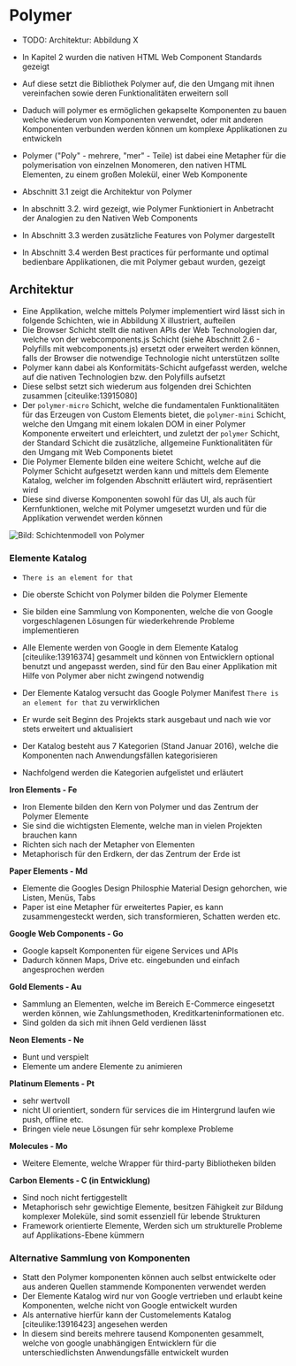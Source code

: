 # Polymer

- TODO: Architektur: Abbildung X

- In Kapitel 2 wurden die nativen HTML Web Component Standards gezeigt
- Auf diese setzt die Bibliothek Polymer auf, die den Umgang mit ihnen vereinfachen sowie deren Funktionalitäten erweitern soll
- Daduch will polymer es ermöglichen gekapselte Komponenten zu bauen welche wiederum von Komponenten verwendet, oder mit anderen Komponenten verbunden werden können um komplexe Applikationen zu entwickeln
- Polymer ("Poly" - mehrere, "mer" - Teile) ist dabei eine Metapher für die polymerisation von einzelnen Monomeren, den nativen HTML Elementen, zu einem großen Molekül, einer Web Komponente
- Abschnitt 3.1 zeigt die Architektur von Polymer
- In abschnitt 3.2. wird gezeigt, wie Polymer Funktioniert in Anbetracht der Analogien zu den Nativen Web Components 
- In Abschnitt 3.3 werden zusätzliche Features von Polymer dargestellt
- In Abschnitt 3.4 werden Best practices für performante und optimal bedienbare Applikationen, die mit Polymer gebaut wurden, gezeigt


## Architektur

- Eine Applikation, welche mittels Polymer implementiert wird lässt sich in folgende Schichten, wie in Abbildung X illustriert, aufteilen
- Die Browser Schicht stellt die nativen APIs der Web Technologien dar, welche von der webcomponents.js Schicht (siehe Abschnitt 2.6 - Polyfills mit webcomponents.js) ersetzt oder erweitert werden können, falls der Browser die notwendige Technologie nicht unterstützen sollte
- Polymer kann dabei als Konformitäts-Schicht aufgefasst werden, welche auf die nativen Technologien bzw. den Polyfills aufsetzt
- Diese selbst setzt sich wiederum aus folgenden drei Schichten zusammen [citeulike:13915080]
- Der `polymer-micro` Schicht, welche die fundamentalen Funktionalitäten für das Erzeugen von Custom Elements bietet, die `polymer-mini` Schicht, welche den Umgang mit einem lokalen DOM in einer Polymer Komponente erweitert und erleichtert, und zuletzt der `polymer` Schicht, der Standard Schicht die zusätzliche, allgemeine Funktionalitäten für den Umgang mit Web Components bietet
- Die Polymer Elemente bilden eine weitere Schicht, welche auf die Polymer Schicht aufgesetzt werden kann und mittels dem Elemente Katalog, welcher im folgenden Abschnitt erläutert wird, repräsentiert wird
- Diese sind diverse Komponenten sowohl für das UI, als auch für Kernfunktionen, welche mit Polymer umgesetzt wurden und für die Applikation verwendet werden können

![Bild: Schichtenmodell von Polymer](images/1-architecture.jpg "Schichtenmodell von Polymer. Quelle: http://hiloki.github.io/s/150221-frontrend_conference/src/polymer.png")



### Elemente Katalog

- `There is an element for that`

- Die oberste Schicht von Polymer bilden die Polymer Elemente
- Sie bilden eine Sammlung von Komponenten, welche die von Google vorgeschlagenen Lösungen für wiederkehrende Probleme implementieren
- Alle Elemente werden von Google in dem Elemente Katalog [citeulike:13916374] gesammelt und können von Entwicklern optional benutzt und angepasst werden, sind für den Bau einer Applikation mit Hilfe von Polymer aber nicht zwingend notwendig
- Der Elemente Katalog versucht das Google Polymer Manifest `There is an element for that` zu verwirklichen
- Er wurde seit Beginn des Projekts stark ausgebaut und nach wie vor stets erweitert und aktualisiert
- Der Katalog besteht aus 7 Kategorien (Stand Januar 2016), welche die Komponenten nach Anwendungsfällen kategorisieren
- Nachfolgend werden die Kategorien aufgelistet und erläutert


**Iron Elements - Fe**

- Iron Elemente bilden den Kern von Polymer und das Zentrum der Polymer Elemente
- Sie sind die wichtigsten Elemente, welche man in vielen Projekten brauchen kann
- Richten sich nach der Metapher von Elementen
- Metaphorisch für den Erdkern, der das Zentrum der Erde ist


**Paper Elements - Md**

- Elemente die Googles Design Philosphie Material Design gehorchen, wie Listen, Menüs, Tabs
- Paper ist eine Metapher für erweitertes Papier, es kann zusammengesteckt werden, sich transformieren, Schatten werden etc.


**Google Web Components - Go**

- Google kapselt Komponenten für eigene Services und APIs
- Dadurch können Maps, Drive etc. eingebunden und einfach angesprochen werden


**Gold Elements - Au**

- Sammlung an Elementen, welche im Bereich E-Commerce eingesetzt werden können, wie Zahlungsmethoden, Kreditkarteninformationen etc.
- Sind golden da sich mit ihnen Geld verdienen lässt


**Neon Elements - Ne**

- Bunt und verspielt
- Elemente um andere Elemente zu animieren


**Platinum Elements - Pt**

- sehr wertvoll
- nicht UI orientiert, sondern für services die im Hintergrund laufen wie push, offline etc.
- Bringen viele neue Lösungen für sehr komplexe Probleme


**Molecules - Mo**

- Weitere Elemente, welche Wrapper für third-party Bibliotheken bilden


**Carbon Elements - C (in Entwicklung)**

- Sind noch nicht fertiggestellt
- Metaphorisch sehr gewichtige Elemente, besitzen Fähigkeit zur Bildung komplexer Moleküle, sind somit essenziell für lebende Strukturen
- Framework orientierte Elemente, Werden sich um strukturelle Probleme auf Applikations-Ebene kümmern


### Alternative Sammlung von Komponenten

- Statt den Polymer komponenten können auch selbst entwickelte oder aus anderen Quellen stammende Komponenten verwendet werden
- Der Elemente Katalog wird nur von Google vertrieben und erlaubt keine Komponenten, welche nicht von Google entwickelt wurden
- Als anternative hierfür kann der Customelements Katalog [citeulike:13916423] angesehen werden
- In diesem sind bereits mehrere tausend Komponenten gesammelt, welche von google unabhängigen Entwicklern für die unterschiedlichsten Anwendungsfälle entwickelt wurden

